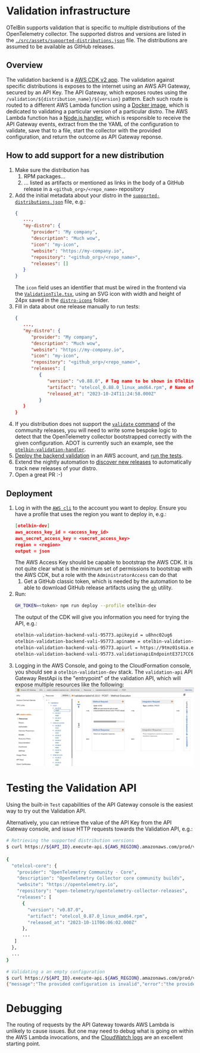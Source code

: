 # Validation infrastructure

OTelBin supports validation that is specific to multiple distributions of the OpenTelemetry collector.
The supported distros and versions are listed in the [`./src/assets/supported-distributions.json`](./src/assets/supported-distributions.json) file.
The distributions are assumed to be available as GitHub releases.

## Overview

The validation backend is a [AWS CDK v2 app](./src/main.ts).
The validation against specific distributions is exposes to the internet using an AWS API Gateway, secured by an API Key.
The API Gateway, which exposes routes using the `/validation/${distribution_name}/${version}` pattern.
Each such route is routed to a different AWS Lambda function using a [Docker image](./src/images/otelcol-validator), which is dedicated to validating a particular version of a particular distro.
The AWS Lambda function has a [Node.js handler](./src/images/otelcol-validator/src/index.ts), which is responsible to receive the API Gateway events, extract from the the YAML of the configuration to validate, save that to a file, start the collector with the provided configuration, and return the outcome as API Gateway reponse.

## How to add support for a new distribution

1. Make sure the distribution has
   1. RPM packages...
   1. ... listed as artifacts or mentioned as links in the body of a GitHub release in a `<github_org>/<repo_name>` repository
1. Add the initial metadata about your distro in the [`supported-distributions.json`](./src/assets/supported-distributions.json) file, e.g.:
   ```json
   {
      ...,
      "my-distro": {
         "provider": "My company",
         "description": "Much wow",
         "icon": "my-icon",
         "website": "https://my-company.io",
         "repository": "<github_org>/<repo_name>",
         "releases": []
      }
   }
   ```
   The `icon` field uses an identifier that must be wired in the frontend via the [`ValidationTile.tsx`](../otelbin/src/components/validation-type/ValidationTile.tsx), using an SVG icon with width and height of 24px saved in the [`distro-icons`](../otelbin/src/components/assets/svg/distro-icons/) folder.
1. Fill in data about one release manually to run tests:
   ```json
   {
      ...,
      "my-distro": {
         "provider": "My company",
         "description": "Much wow",
         "website": "https://my-company.io",
         "icon": "my-icon",
         "repository": "<github_org>/<repo_name>",
         "releases": [
            {
               "version": "v0.88.0", # Tag name to be shown in OTelBin, keep it SemVer please
               "artifact": "otelcol_0.88.0_linux_amd64.rpm", # Name of the artifact attached to the release; could also be a full URL to download the package
               "released_at": "2023-10-24T11:24:58.000Z"
            }
      }
   }
   ```
1. If you distribution does not support the [`validate` command](https://github.com/open-telemetry/opentelemetry-collector/blob/2e44da36e2c666db35884dca2c4df543b56a6aba/otelcol/command_validate.go#L14) of the community releases, you will need to write some bespoke logic to detect that the OpenTelemetry collector bootstrapped correctly with the given configuration.
   ADOT is currently such an example, see the [`otelbin-validation-handler`](../otelbin-validation-image/src/index.ts).
1. [Deploy the backend validation](#deployment) in an AWS account, and [run the tests](#testing-the-validation-api).
1. Extend the nightly automation to [discover new releases](../../.github/workflows/discover-new-releases.yaml) to automatically track new releases of your distro.
1. Open a great PR :-)

## Deployment

1. Log in with the [`AWS cli`](https://aws.amazon.com/cli/) to the account you want to deploy.
   Ensure you have a profile that uses the region you want to deploy in, e.g.:
   ```json
   [otelbin-dev]
   aws_access_key_id = <access_key_id>
   aws_secret_access_key = <secret_access_key>
   region = <region>
   output = json
   ```
   The AWS Access Key should be capable to bootstrap the AWS CDK.
   It is not quite clear what is the minimum set of permissions to bootstrap with the AWS CDK, but a role with the `AdministratorAccess` can do that
   1. Get a GitHub classic token, which is needed by the automation to be able to download GitHub release artifacts using the [`gh`](https://cli.github.com) utility.
1. Run:
   ```sh
   GH_TOKEN=<token> npm run deploy --profile otelbin-dev
   ```
   The output of the CDK will give you information you need for trying the API, e.g.:
   ```sh
   otelbin-validation-backend-vali-95773.apikeyid = u8hnc02ug6
   otelbin-validation-backend-vali-95773.apiname = otelbin-validation-backend-vali-95773
   otelbin-validation-backend-vali-95773.apiurl = https://9tmz01s4ia.execute-api.us-east-2.amazonaws.com/prod/
   otelbin-validation-backend-vali-95773.validationapiEndpointE3717CC6 = https://9tmz01s4ia.execute-api.us-east-2.amazonaws.com/prod/
   ``` 
1. Logging in the AWS Console, and going to the CloudFormation console, you should see a `otelbin-validation-dev` stack.
   The `validation-api` API Gateway RestApi is the "entrypoint" of the validation API, which will expose multiple resources like the following:
   ![The Validation RestAPI.](./assets/api-gateway-validation-api.png)

# Testing the Validation API

Using the built-in `Test` capabilities of the API Gateway console is the easiest way to try out the Validation API.

Alternatively, you can retrieve the value of the API Key from the API Gateway console, and issue HTTP requests towards the Validation API, e.g.:

```sh
# Retrieving the supported distribution versions
$ curl https://${API_ID}.execute-api.${AWS_REGION}.amazonaws.com/prod/validation/supported-distributions --header "X-Api-Key: ${API_KEY}"

{
  "otelcol-core": {
    "provider": "OpenTelemetry Community - Core",
    "description": "OpenTelemetry Collector core community builds",
    "website": "https://opentelemetry.io",
    "repository": "open-telemetry/opentelemetry-collector-releases",
    "releases": [
      {
        "version": "v0.87.0",
        "artifact": "otelcol_0.87.0_linux_amd64.rpm",
        "released_at": "2023-10-11T06:06:02.000Z"
      },
      ...
   ]
  },
  ...
}
```

```sh
# Validating a an empty configuration
$ curl https://${API_ID}.execute-api.${AWS_REGION}.amazonaws.com/prod/validation/${DISTRO_NAME}/${VERSION} --header "X-Api-Key: ${API_KEY}" --data "${CONFIGURATION}"
{"message":"The provided configuration is invalid","error":"the provided configuration is empty"}
```

# Debugging

The routing of requests by the API Gateway towards AWS Lambda is unlikely to cause issues.
But one may need to debug what is going on within the AWS Lambda invocations, and the [CloudWatch logs](https://docs.aws.amazon.com/lambda/latest/dg/monitoring-cloudwatchlogs.html) are an excellent starting point.
